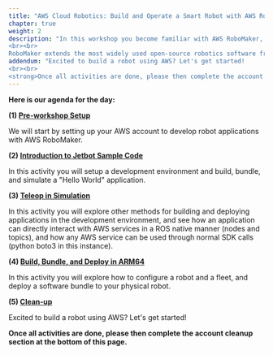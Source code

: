 ```yaml
---
title: "AWS Cloud Robotics: Build and Operate a Smart Robot with AWS RoboMaker"
chapter: true
weight: 2
description: "In this workshop you become familiar with AWS RoboMaker, a service that enables you to easily develop, simulate and deploy intelligent robot applications that integrate with AWS services. This includes AWS machine learning services, monitoring services, and analytics services that enable a robot to stream data, navigate, communicate, comprehend, and learn. Today, you will also get hands on with a physical robot (WaveShare Nvidia Jetbot Kit) to learn how to manage and deploy robot applications to production robots using AWS RoboMaker.
<br><br>
RoboMaker extends the most widely used open-source robotics software framework <strong>Robot Operating System</strong>, or <a href='http://www.ros.org'>ROS</a>. Therefore, this workshop will include references to ROS concepts and tools. No previous ROS experience is required, however, if you would like to learn more check out the <a href='http://www.ros.org'>ROS</a>."
addendum: "Excited to build a robot using AWS? Let's get started!
<br><br>
<strong>Once all activities are done, please then complete the account cleanup section at the bottom of this page.</strong>"
---
```


**Here is our agenda for the day:**

**(1) [Pre-workshop Setup](setup/)**

We will start by setting up your AWS account to develop robot applications with AWS RoboMaker. 

**(2) [Introduction to Jetbot Sample Code](develop/)**

In this activity you will setup a development environment and build, bundle, and simulate a "Hello World" application.

**(3) [Teleop in Simulation](simulate/)**

In this activity you will explore other methods for building and deploying applications in the development environment, and see how an application can directly interact with AWS services in a ROS native manner (nodes and topics), and how any AWS service can be used through normal SDK calls (python boto3 in this instance).

**(4) [Build, Bundle, and Deploy in ARM64](build/)**

In this activity you will explore how to configure a robot and a fleet, and deploy a software bundle to your physical robot.

**(5) [Clean-up](cleanup/)**

Excited to build a robot using AWS? Let's get started!

**Once all activities are done, please then complete the account cleanup section at the bottom of this page.**


